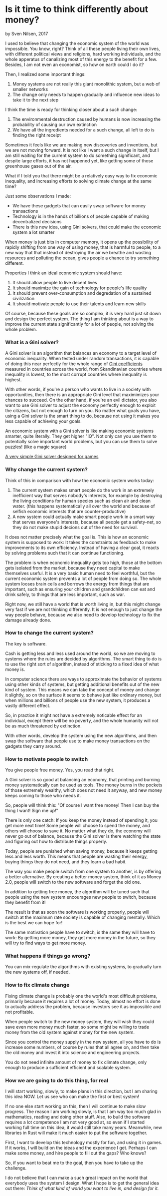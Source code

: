 # Is it time to think differently about money?
by Sven Nilsen, 2017

I used to believe that changing the economic system of the world was impossible.
You know, right? Think of all these people living their own lives,
with different political views and religions, hard working individuals,
and the whole apperatus of canalizing most of this energy to the benefit for a few.
Besides, I am not even an economist, so how on earth could I do it?

Then, I realized some important things:

1. Money systems are not really this giant monolithic system, but a web of smaller networks
2. The change only needs to happen gradually and influence new ideas to take it to the next step

I think the time is ready for thinking closer about a such change:

1. The environmental destruction caused by humans is now increasing the probability of causing our own extinction
2. We have all the ingredients needed for a such change, all left to do is finding the right receipt

Sometimes it feels like we are making new discoveries and inventions, but we are not moving forward.
It is not like I want a such change in itself, but I am still waiting for the current system to do something significant,
and despite large efforts, it has not happened yet, like getting some of those greenhouse gases out of the air.

What if I told you that there might be a relatively easy way to fix economic inequality,
and increasing efforts to solving climate change at the same time?

Just some observations I made:

- We have these gadgets that can easily swap software for money transactions
- Technology is in the hands of billions of people capable of making decentralized decisions
- There is this new idea, using Gini solvers, that could make the economic system a lot smarter

When money is just bits in computer memory, it opens up the possibility of rapidly shifting
from one way of using money, that is harmful to people, to a new way that that instead of destroying
the air we breathe and wasting resources and polluting the ocean, gives people a chance
to try something different.

Properties I think an ideal economic system should have:

1. It should allow people to live decent lives
2. It should maximize the gain of technology for people's life quality
3. It should prevent over-consumption and degredation of a sustained civilization
4. It should motivate people to use their talents and learn new skills

Of course, because these goals are so complex, it is very hard just sit down and design the perfect system.
The thing I am thinking about is a way to improve the current state significantly for a lot of people, not solving the whole problem.

### What is a Gini solver?

A Gini solver is an algorithm that balances an economy to a target level of economic inequality.
When tested under random transactions, it is capable of doing this near perfectly for the whole range
of [Gini coefficients](https://en.wikipedia.org/wiki/Gini_coefficient) measured in countries across the world, from Skandinavian countries where inequality is lowest,
to the most corrupt countries where inequality is highest.

With other words, if you're a person who wants to live in a society with opportunities,
then there is an appropriate Gini level that maximimizes your chances to succeed.
On the other hand, if you're an evil dictator, you also want to use Gini solver to adjust
the economy perfectly enough to exploit the citizens, but not enough to turn on you.
No matter what goals you have, using a Gini solver is the smart thing to do,
because not using it makes you less capable of achieving your goals.

An economic system with a Gini solver is like making economic systems smarter, quite literally.
They get higher "IQ".
Not only can you use them to potentially solve important world problems,
but you can use them to solve puzzles! (like a magic square)

[A very simple Gini solver designed for games](https://github.com/advancedresearch/mix_economy)

### Why change the current system?

Think of this in comparison with how the economic system works today:

1. The current system makes smart people do the work in an extremely inefficient way that serves nobody's interests,
for example by destroying the living conditions for human species such as clean air and clean water.
(this happens systematically all over the world and because of selfish economic interests that are counter-productive)
2. A new system could actually make smart people work in a smart way that serves everyone's interests,
because all people get a safety-net, so they do not make stupid decions out of the need for survival.

It does not matter precisely what the goal is.
This is how an economic system is supposed to work:
It takes the constraints as feedback to make improvements to its own efficiency.
Instead of having a clear goal, it reacts by solving problems such that it can continue functioning.

The problem is when economic inequality gets too high,
those at the bottom gets isolated from the market,
because they need capital to make themselves useful.
It is a very basic human need to feel worthful,
but the current economic system prevents a lot of people from doing so.
The whole system looses brain cells and borrows the energy from things that are important,
such as ensuring your children and grandchildren can eat and drink safely,
to things that are less important, such as war.

Right now, we still have a world that is worth living in, but this might change very fast if we are not thinking differently.
It is not enough to just change the way people behave,
because we also need to develop technology to fix the damage already done.

### How to change the current system?

The key is software.

Cash is getting less and less used around the world, so we are moving to systems
where the rules are decided by algorithms.
The smart thing to do is to use the right sort of algorithm,
instead of sticking to a fixed idea of what money is.

In computer science there are ways to approximate the behavior of systems using other kinds of systems,
but getting additional benefits out of the new kind of system.
This means we can take the concept of money and change it slightly,
so on the surface it seems to behave just like ordinary money,
but when millions and billions of people use the new system,
it produces a vastly different effect.

So, in practice it might not have a extremely noticable effect for an individual,
except there will be no poverty, and the whole humanity will not be as much threatened by extinction.

With other words, develop the system using the new algorithms,
and then swap the software that people use to make money transactions on the gadgets they carry around.

### How to motivate people to switch

You give people free money.
Yes, you read that right.

A Gini solver is so good at balancing an economy, that printing and burning money systematically
can be used as tools.
The money burns in the pockets of those extremely wealthy, which does not need it anyway,
and new money keeps coming to those who needs it.

So, people will think this: "Of course I want free money! Then I can buy the thing I want! Sign me up!"

There is only one catch: If you keep the money instead of spending it, you get more next time!
Some people will choose to spend the money, and others will choose to save it.
No matter what they do, the economy will never go out of balance,
because the Gini solver is there watching the state and figuring out how to distribute things properly.

Today, people are punished when saving money, because it keeps getting less and less worth.
This means that people are wasting their energy, buying things they do not need, and they learn a bad habit.

The way you make people switch from one system to another,
is by offering a better alternative.
By creating a better money system, think of it as Money 2.0,
people will switch to the new software and forget the old one.

In addition to getting free money, the algorithm will be tuned such that people using the new system
encourages new people to switch, because they benefit from it!

The result is that as soon the software is working properly,
people will switch at the maximum rate society is capable of changing mentally.
Which is the best we can hope for!

The same motivation people have to switch, is the same they will have to work:
By getting more money, they get more money in the future, so they will try to find ways to get more money.

### What happens if things go wrong?

You can mix-regulate the algorithms with existing systems, to gradually turn the new systems off, if needed.

### How to fix climate change

Fixing climate change is probably one the world's most difficult problems,
primarily because it requires a lot of money.
Today, almost no effort is done to actually address the problem,
because investors see it as impossible and not profitable.

When people switch to the new money system,
they will wish they could save even more money much faster,
so some might be willing to trade money from the old system against money for the new system.

Since you control the money supply in the new system, all you have to do is increase some numbers,
of course by rules that all agree on, and then take the old money and invest it into science and engineering projects.

You do not need infinite amount of money to fix climate change,
only enough to produce a sufficient efficient and scalable system.

### How we are going to do this thing, for real

I will start working, slowly, to make plans in this direction, but I am sharing this idea NOW.
Let us see who can make the first or best system!

If no one else start working on this, then I will continue to make slow progress.
The reason I am working slowly, is that I am way too much glad in mathematics, reading and doing other stuff.
Also, to build the software requires a lot competence I am not very good at,
so even if I started working full time on this idea, it would still take many years.
Meanwhile, new libraries in Rust will make it much easier to put the software together.

First, I want to develop this technology mostly for fun, and using it in games.
If it works, I will build on the ideas and the experience I get.
Perhaps I can make some money, and hire people to fill out the gaps? Who knows?

So, if you want to beat me to the goal, then you have to take up the challenge.

I do not believe that I can make a such great impact on the world that everybody uses the system I design.
What I hope is to get the general idea out there: *Think of what kind of world you want to live in, and design for it.*

